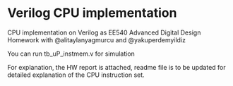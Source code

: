 # Verilog CPU implementation

CPU implementation on Verilog as EE540 Advanced Digital Design Homework with @alitaylanyagmurcu and @yakuperdemyildiz

You can run tb_uP_instmem.v for simulation

For explanation, the HW report is attached, readme file is to be updated for detailed explanation of the CPU instruction set.
